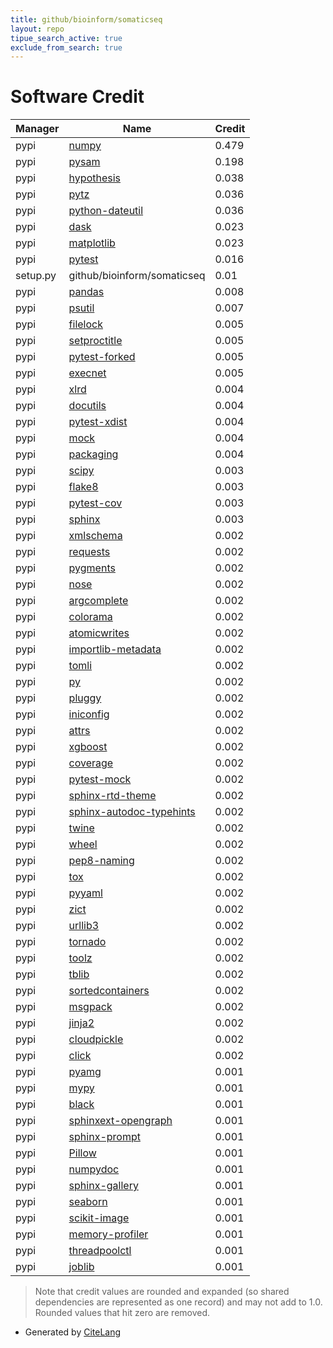 ```yaml
---
title: github/bioinform/somaticseq
layout: repo
tipue_search_active: true
exclude_from_search: true
---
```

# Software Credit

|Manager|Name|Credit|
|-------|----|------|
|pypi|[numpy](https://www.numpy.org)|0.479|
|pypi|[pysam](https://github.com/pysam-developers/pysam)|0.198|
|pypi|[hypothesis](https://hypothesis.works)|0.038|
|pypi|[pytz](http://pythonhosted.org/pytz)|0.036|
|pypi|[python-dateutil](https://github.com/dateutil/dateutil)|0.036|
|pypi|[dask](https://github.com/dask/dask/)|0.023|
|pypi|[matplotlib](https://matplotlib.org)|0.023|
|pypi|[pytest](https://docs.pytest.org/en/latest/)|0.016|
|setup.py|github/bioinform/somaticseq|0.01|
|pypi|[pandas](https://pandas.pydata.org)|0.008|
|pypi|[psutil](https://pypi.org/project/psutil)|0.007|
|pypi|[filelock](https://github.com/tox-dev/py-filelock)|0.005|
|pypi|[setproctitle](https://pypi.org/project/setproctitle)|0.005|
|pypi|[pytest-forked](https://pypi.org/project/pytest-forked)|0.005|
|pypi|[execnet](https://pypi.org/project/execnet)|0.005|
|pypi|[xlrd](https://pypi.org/project/xlrd)|0.004|
|pypi|[docutils](https://pypi.org/project/docutils)|0.004|
|pypi|[pytest-xdist](https://github.com/pytest-dev/pytest-xdist)|0.004|
|pypi|[mock](https://pypi.org/project/mock)|0.004|
|pypi|[packaging](https://pypi.org/project/packaging)|0.004|
|pypi|[scipy](https://www.scipy.org)|0.003|
|pypi|[flake8](https://pypi.org/project/flake8)|0.003|
|pypi|[pytest-cov](https://pypi.org/project/pytest-cov)|0.003|
|pypi|[sphinx](https://pypi.org/project/sphinx)|0.003|
|pypi|[xmlschema](https://pypi.org/project/xmlschema)|0.002|
|pypi|[requests](https://pypi.org/project/requests)|0.002|
|pypi|[pygments](https://pypi.org/project/pygments)|0.002|
|pypi|[nose](https://pypi.org/project/nose)|0.002|
|pypi|[argcomplete](https://pypi.org/project/argcomplete)|0.002|
|pypi|[colorama](https://pypi.org/project/colorama)|0.002|
|pypi|[atomicwrites](https://pypi.org/project/atomicwrites)|0.002|
|pypi|[importlib-metadata](https://pypi.org/project/importlib-metadata)|0.002|
|pypi|[tomli](https://pypi.org/project/tomli)|0.002|
|pypi|[py](https://pypi.org/project/py)|0.002|
|pypi|[pluggy](https://pypi.org/project/pluggy)|0.002|
|pypi|[iniconfig](https://pypi.org/project/iniconfig)|0.002|
|pypi|[attrs](https://pypi.org/project/attrs)|0.002|
|pypi|[xgboost](https://github.com/dmlc/xgboost)|0.002|
|pypi|[coverage](https://pypi.org/project/coverage)|0.002|
|pypi|[pytest-mock](https://pypi.org/project/pytest-mock)|0.002|
|pypi|[sphinx-rtd-theme](https://pypi.org/project/sphinx-rtd-theme)|0.002|
|pypi|[sphinx-autodoc-typehints](https://pypi.org/project/sphinx-autodoc-typehints)|0.002|
|pypi|[twine](https://pypi.org/project/twine)|0.002|
|pypi|[wheel](https://pypi.org/project/wheel)|0.002|
|pypi|[pep8-naming](https://pypi.org/project/pep8-naming)|0.002|
|pypi|[tox](https://pypi.org/project/tox)|0.002|
|pypi|[pyyaml](https://pypi.org/project/pyyaml)|0.002|
|pypi|[zict](https://pypi.org/project/zict)|0.002|
|pypi|[urllib3](https://pypi.org/project/urllib3)|0.002|
|pypi|[tornado](https://pypi.org/project/tornado)|0.002|
|pypi|[toolz](https://pypi.org/project/toolz)|0.002|
|pypi|[tblib](https://pypi.org/project/tblib)|0.002|
|pypi|[sortedcontainers](https://pypi.org/project/sortedcontainers)|0.002|
|pypi|[msgpack](https://pypi.org/project/msgpack)|0.002|
|pypi|[jinja2](https://pypi.org/project/jinja2)|0.002|
|pypi|[cloudpickle](https://pypi.org/project/cloudpickle)|0.002|
|pypi|[click](https://pypi.org/project/click)|0.002|
|pypi|[pyamg](https://pypi.org/project/pyamg)|0.001|
|pypi|[mypy](https://pypi.org/project/mypy)|0.001|
|pypi|[black](https://pypi.org/project/black)|0.001|
|pypi|[sphinxext-opengraph](https://pypi.org/project/sphinxext-opengraph)|0.001|
|pypi|[sphinx-prompt](https://pypi.org/project/sphinx-prompt)|0.001|
|pypi|[Pillow](https://pypi.org/project/Pillow)|0.001|
|pypi|[numpydoc](https://pypi.org/project/numpydoc)|0.001|
|pypi|[sphinx-gallery](https://pypi.org/project/sphinx-gallery)|0.001|
|pypi|[seaborn](https://pypi.org/project/seaborn)|0.001|
|pypi|[scikit-image](https://pypi.org/project/scikit-image)|0.001|
|pypi|[memory-profiler](https://pypi.org/project/memory-profiler)|0.001|
|pypi|[threadpoolctl](https://pypi.org/project/threadpoolctl)|0.001|
|pypi|[joblib](https://pypi.org/project/joblib)|0.001|


> Note that credit values are rounded and expanded (so shared dependencies are represented as one record) and may not add to 1.0. Rounded values that hit zero are removed.


- Generated by [CiteLang](https://github.com/vsoch/citelang)
